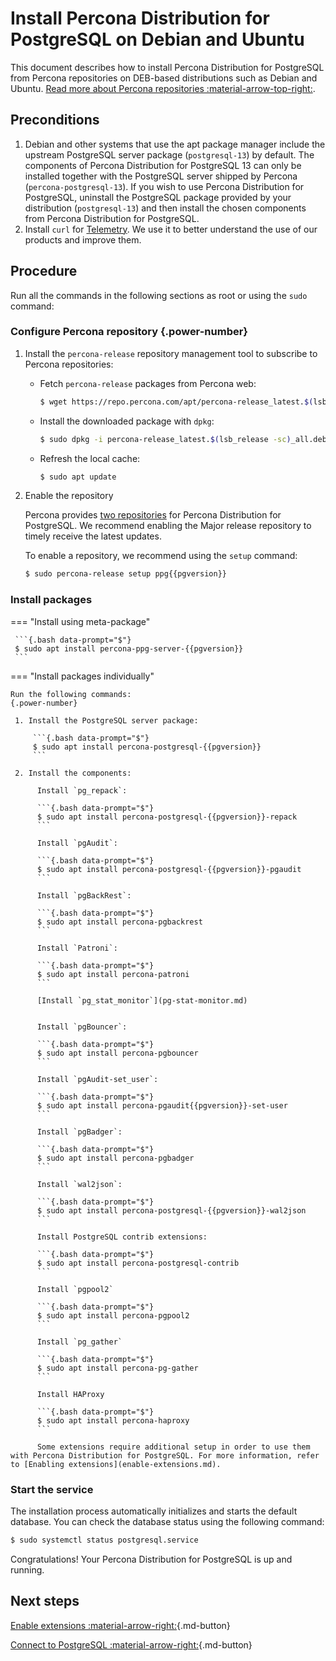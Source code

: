 # Install Percona Distribution for PostgreSQL on Debian and Ubuntu

This document describes how to install Percona Distribution for PostgreSQL from Percona repositories on DEB-based distributions such as Debian and Ubuntu.  [Read more about Percona repositories :material-arrow-top-right:](repo-overview.md).

## Preconditions

1. Debian and other systems that use the apt package manager include the upstream PostgreSQL server package (`postgresql-13`) by default. The components of Percona Distribution for PostgreSQL 13 can only be installed together with the PostgreSQL server shipped by Percona (`percona-postgresql-13`). If you wish to use Percona Distribution for PostgreSQL, uninstall the PostgreSQL package provided by your distribution (`postgresql-13`) and then install the chosen components from Percona Distribution for PostgreSQL.
2. Install `curl` for [Telemetry](telemetry.md). We use it to better understand the use of our products and improve them.

## Procedure

Run all the commands in the following sections as root or using the `sudo` command:

### Configure Percona repository {.power-number}

1. Install the `percona-release` repository management tool to subscribe to Percona repositories:
 
     * Fetch `percona-release` packages from Percona web:

        ```{.bash data-prompt="$"}
        $ wget https://repo.percona.com/apt/percona-release_latest.$(lsb_release -sc)_all.deb
        ```

     * Install the downloaded package with `dpkg`:

        ```{.bash data-prompt="$"}
        $ sudo dpkg -i percona-release_latest.$(lsb_release -sc)_all.deb
        ```

     * Refresh the local cache:

        ```{.bash data-prompt="$"}
        $ sudo apt update
        ```

2. Enable the repository

   Percona provides [two repositories](repo-overview.md) for Percona Distribution for PostgreSQL. We recommend enabling the Major release repository to timely receive the latest updates. 

   To enable a repository, we recommend using the `setup` command: 

   ```{.bash data-prompt="$"}
   $ sudo percona-release setup ppg{{pgversion}}
   ```

### Install packages

=== "Install using meta-package"
     
     ```{.bash data-prompt="$"}
     $ sudo apt install percona-ppg-server-{{pgversion}}
     ```

=== "Install packages individually"

    Run the following commands:
    {.power-number}

     1. Install the PostgreSQL server package:

         ```{.bash data-prompt="$"}
         $ sudo apt install percona-postgresql-{{pgversion}}
         ```

     2. Install the components:

          Install `pg_repack`:

          ```{.bash data-prompt="$"}
          $ sudo apt install percona-postgresql-{{pgversion}}-repack
          ```

          Install `pgAudit`:

          ```{.bash data-prompt="$"}
          $ sudo apt install percona-postgresql-{{pgversion}}-pgaudit
          ```

          Install `pgBackRest`:

          ```{.bash data-prompt="$"}
          $ sudo apt install percona-pgbackrest
          ```

          Install `Patroni`:

          ```{.bash data-prompt="$"}
          $ sudo apt install percona-patroni
          ```

          [Install `pg_stat_monitor`](pg-stat-monitor.md)


          Install `pgBouncer`:

          ```{.bash data-prompt="$"}
          $ sudo apt install percona-pgbouncer
          ```

          Install `pgAudit-set_user`:

          ```{.bash data-prompt="$"}
          $ sudo apt install percona-pgaudit{{pgversion}}-set-user
          ```

          Install `pgBadger`:

          ```{.bash data-prompt="$"}
          $ sudo apt install percona-pgbadger
          ```

          Install `wal2json`:

          ```{.bash data-prompt="$"}
          $ sudo apt install percona-postgresql-{{pgversion}}-wal2json
          ```

          Install PostgreSQL contrib extensions:

          ```{.bash data-prompt="$"}
          $ sudo apt install percona-postgresql-contrib
          ```

          Install `pgpool2`

          ```{.bash data-prompt="$"}
          $ sudo apt install percona-pgpool2
          ```

          Install `pg_gather`

          ```{.bash data-prompt="$"}
          $ sudo apt install percona-pg-gather
          ```

          Install HAProxy

          ```{.bash data-prompt="$"}
          $ sudo apt install percona-haproxy
          ```
          
          Some extensions require additional setup in order to use them with Percona Distribution for PostgreSQL. For more information, refer to [Enabling extensions](enable-extensions.md).

### Start the service

The installation process automatically initializes and starts the default database. You can check the database status using the following command:

```{.bash data-prompt="$"}
$ sudo systemctl status postgresql.service
```

Congratulations! Your Percona Distribution for PostgreSQL is up and running.

## Next steps

[Enable extensions :material-arrow-right:](enable-extensions.md){.md-button}

[Connect to PostgreSQL :material-arrow-right:](connect.md){.md-button}

